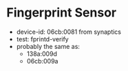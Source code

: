 # Fingerprint Sensor

* device-id: 06cb:0081 from synaptics
* test: fprintd-verify
* probably the same as:
  * 138a:009d
  * 06cb:009a

